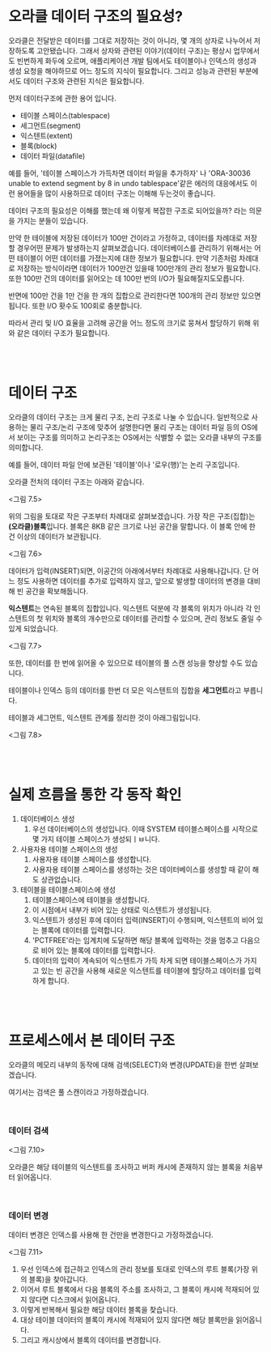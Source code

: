 # 오라클 데이터 구조의 필요성?

오라클은 전달받은 데이터를 그대로 저장하는 것이 아니라, 몇 개의 상자로 나누어서 저장하도록 고안됐습니다. 그래서 상자와 관련된 이야기(데이터 구조)는 평상시 업무에서도 빈번하게 화두에 오르며, 애플리케이션 개발 팀에서도 테이블이나 인덱스의 생성과 생성 요청을 해야하므로 어느 정도의 지식이 필요합니다. 그리고 성능과 관련된 부분에서도 데이터 구조와 관련된 지식은 필요합니다.

먼저 데이터구조에 관한 용어 입니다.

- 테이블 스페이스(tablespace)
- 세그먼트(segment)
- 익스텐트(extent)
- 블록(block)
- 데이터 파일(datafile)

예를 들어, '테이블 스페이스가 가득차면 데이터 파일을 추가하자' 나 'ORA-30036 unable to extend segment by 8 in undo tablespace'같은 에러의 대응에서도 이런 용어들을 많이 사용하므로 데이터 구조는 이해해 두는것이 좋습니다.

데이터 구조의 필요성은 이해를 했는데 왜 이렇게 복잡한 구조로 되어있을까? 라는 의문을 가지는 분들이 있습니다.

만약 한 테이블에 저장된 데이터가 100만 건이라고 가정하고, 데이터를 차례대로 저장할 경우어떤 문제가 발생하는지 살펴보겠습니다. 데이터베이스를 관리하기 위해서는 어떤 테이블이 어떤 데이터를 가졌는지에 대한 정보가 필요합니다. 만약 기존처럼 차례대로 저장하는 방식이라면 데이터가 100만건 있을때 100만개의 관리 정보가 필요합니다. 또한 100만 건의 데이터를 읽어오는 데 100만 번의 I/O가 필요해질지도모릅니다.

반면에 100만 건을 1만 건을 한 개의 집합으로 관리한다면 100개의 관리 정보만 있으면 됩니다. 또한 I/O 홧수도 100회로 충분합니다. 

따라서 관리 및 I/O 효율을 고려해 공간을 어느 정도의 크기로 뭉쳐서 할당하기 위해 위와 같은 데이터 구조가 필요합니다.

<br><br>

# 데이터 구조

오라클의 데이터 구조는 크게 물리 구조, 논리 구조로 나눌 수 있습니다. 일반적으로 사용하는 물리 구조/논리 구조에 맞추어 설명한다면 물리 구조는 데이터 파일 등의 OS에서 보이는 구조를 의미하고 논리구조는 OS에서는 식별할 수 없는 오라클 내부의 구조를 의미합니다.

예를 들어, 데이터 파일 안에 보관된 '테이블'이나 '로우(행)'는 논리 구조입니다.

오라클 전처의 데이터 구조는 아래와 같습니다.

<그림 7.5>

위의 그림을 토대로 작은 구조부터 차례대로 살펴보겠습니다. 가장 작은 구조(집합)는 **(오라클)블록**입니다. 블록은 8KB 같은 크기로 나뉜 공간을 말합니다. 이 블록 안에 한 건 이상의 데이터가 보관됩니다. 

<그림 7.6>

데이터가 입력(INSERT)되면, 이공간의 아래에서부터 차례대로 사용해나갑니다. 단 어느 정도 사용하면 데이터를 추가로 입력하지 않고, 앞으로 발생할 데이터의 변경을 대비해 빈 공간을 확보해둡니다.

**익스텐트**는 연속된 블록의 집합입니다. 익스텐트 덕분에 각 블록의 위치가 아니라 각 인스텐트의 첫 위치와 블록의 개수만으로 데이터를 관리할 수 있으며, 관리 정보도 줄일 수 있게 되었습니다.

<그림 7.7>

또한, 데이터를 한 번에 읽어올 수 있으므로 테이블의 풀 스캔 성능을 향상할 수도 있습니다.

테이블이나 인덱스 등의 데이터를 한번 더 모은 익스텐트의 집합을 **세그먼트**라고 부릅니다.

테이블과 세그먼트, 익스텐트 관계를 정리한 것이 아래그림입니다.

<그림 7.8>

<br><br>

# 실제 흐름을 통한 각 동작 확인

1. 데이터베이스 생성
    1. 우선 데이터베이스의 생성입니다. 이때 SYSTEM 테이블스페이스를 시작으로 몇 가지 테이블 스페이스가 생성되ㅣㅂ니다.
2. 사용자용 테이블 스페이스의 생성
    1. 사용자용 테이블 스페이스를 생성합니다.
    2. 사용자용 테이블 스페이스를 생성하는 것은 데이터베이스를 생성할 때 같이 해도 상관없습니다.
3. 테이블을 테이블스페이스에 생성
    1. 테이블스페이스에 테이블을 생성합니다.
    2. 이 시점에서 내부가 비어 있는 상태로 익스텐트가 생성됩니다.
    3. 익스텐트가 생성된 후에 데이터 입력(INSERT)이 수행되며, 익스텐트의 비어 있는 블록에 데이터를 입력합니다.
    4. 'PCTFREE'라는 임계치에 도달하면 해당 블록에 입력하는 것을 멈추고 다음으로 비어 있는 블록에 데이터를 입력합니다.
    5. 데이터의 입력이  계속되어 익스텐트가 가득 차게 되면 테이블스페이스가 가지고 있는 빈 공간을 사용해 새로운 익스텐트를 테이블에 할당하고 데이터를 입력하게 합니다.

<br><br>

# 프로세스에서 본 데이터 구조

오라클의 메모리 내부의 동작에 대해 검색(SELECT)와 변경(UPDATE)을 한번 살펴보겠습니다.

여기서는 검색은 풀 스캔이라고 가정하겠습니다.

<br>

### 데이터 검색

 <그림 7.10>

오라클은 해당 테이블의 익스텐트를 조사하고 버퍼 캐시에 존재하지 않는 블록을 처음부터 읽어옵니다.

<br>

### 데이터 변경

데이터 변경은 인덱스를 사용해 한 건만을 변경한다고 가정하겠습니다.

<그림 7.11>

1. 우선 인덱스에 접근하고 인덱스의 관리 정보를 토대로 인덱스의 루트 블록(가장 위의 블록)을 찾아갑니다.
2. 이어서 루트 블록에서 다음 블록의 주소를 조사하고, 그 블록이 캐시에 적재되어 있지 않다면 디스크에서 읽어옵니다.
3. 이렇게 반복해서 필요한 해당 데이터 블록을 찾습니다.
4. 대상 테이블 데이터의 블록이 캐시에 적재되어 있지 않다면 해당 블록만을 읽어옵니다.
5. 그리고 캐시상에서 블록의 데이터를 변경합니다.